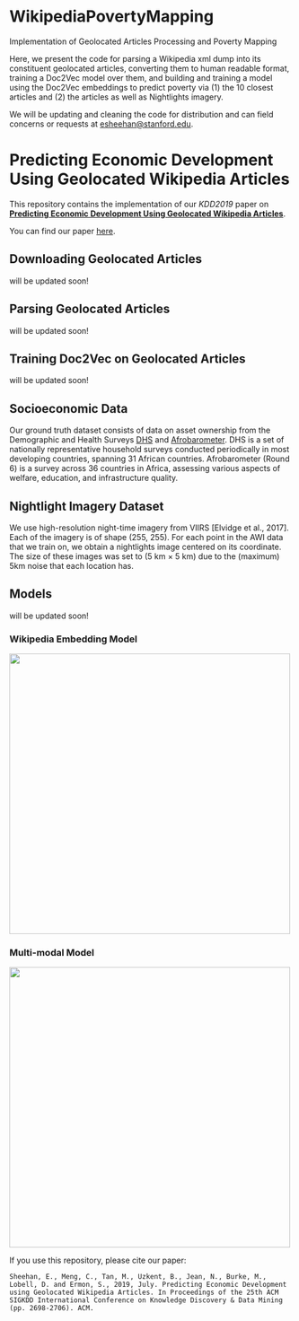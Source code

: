 # WikipediaPovertyMapping
Implementation of Geolocated Articles Processing and Poverty Mapping

Here, we present the code for parsing a Wikipedia xml dump into its constituent geolocated articles,
converting them to human readable format, training a Doc2Vec model over them, and building and training
a model using the Doc2Vec embeddings to predict poverty via (1) the 10 closest articles and (2) the articles
as well as Nightlights imagery.

We will be updating and cleaning the code for distribution and can field concerns or requests at esheehan@stanford.edu.

# Predicting Economic Development Using Geolocated Wikipedia Articles

This repository contains the implementation of our _KDD2019_ paper on [__Predicting Economic Development Using Geolocated Wikipedia Articles__](http://delivery.acm.org/10.1145/3340000/3330784/p2698-sheehan.pdf?ip=171.64.70.130&id=3330784&acc=OPEN&key=AA86BE8B6928DDC7%2E0AF80552DEC4BA76%2E4D4702B0C3E38B35%2E6D218144511F3437&__acm__=1564771483_7a50df95ffb334f1023ed223dd8fd3b1).

You can find our paper [here](http://delivery.acm.org/10.1145/3340000/3330784/p2698-sheehan.pdf?ip=171.64.70.130&id=3330784&acc=OPEN&key=AA86BE8B6928DDC7%2E0AF80552DEC4BA76%2E4D4702B0C3E38B35%2E6D218144511F3437&__acm__=1564771483_7a50df95ffb334f1023ed223dd8fd3b1).

## Downloading Geolocated Articles
will be updated soon!

## Parsing Geolocated Articles
will be updated soon!

## Training Doc2Vec on Geolocated Articles
will be updated soon!

## Socioeconomic Data
Our ground truth dataset consists of data on asset ownership from the Demographic and Health Surveys [DHS](https://www.dhsprogram.com/) and [Afrobarometer](http://http://afrobarometer.org). DHS is a set of nationally representative household surveys conducted periodically in
most developing countries, spanning 31 African countries. Afrobarometer (Round 6) is a survey across 36 countries in
Africa, assessing various aspects of welfare, education, and infrastructure quality.

## Nightlight Imagery Dataset
We use high-resolution night-time imagery from VIIRS [Elvidge et al., 2017]. Each of the imagery is of shape (255, 255). For each point in the AWI data that we train on, we obtain a nightlights image centered on its coordinate. The size of these
images was set to (5 km × 5 km) due to the (maximum) 5km noise that each location has. 

## Models
will be updated soon!
### Wikipedia Embedding Model
<img src="https://github.com/ermongroup/WikipediaPovertyMapping/blob/master/images/Wikipedia_Embedding_Model.png" width="500"/>

### Multi-modal Model
<img src="https://github.com/ermongroup/WikipediaPovertyMapping/blob/master/images/Multi-modal_Architecture.png" width="500"/>


If you use this repository, please cite our paper:

	Sheehan, E., Meng, C., Tan, M., Uzkent, B., Jean, N., Burke, M., Lobell, D. and Ermon, S., 2019, July. Predicting Economic Development using Geolocated Wikipedia Articles. In Proceedings of the 25th ACM SIGKDD International Conference on Knowledge Discovery & Data Mining (pp. 2698-2706). ACM.

